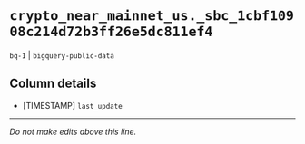 # `crypto_near_mainnet_us._sbc_1cbf10908c214d72b3ff26e5dc811ef4`
`bq-1` | `bigquery-public-data`

## Column details
* [TIMESTAMP] `last_update`

-------------------------------------------------------------------------------
*Do not make edits above this line.*
